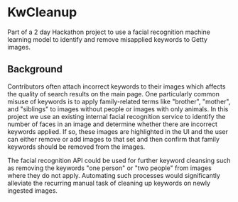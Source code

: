 # KwCleanup
Part of a 2 day Hackathon project to use a facial recognition machine learning model to identify and remove misapplied keywords to Getty images.

## Background
Contributors often attach incorrect keywords to their images which affects the quality of search results on the main page. One particularly common misuse of keywords is to apply family-related terms like "brother", "mother", and "siblings" to images without people or images with only animals. In this project we use an existing internal facial recognition service to identify the number of faces in an image and determine whether there are incorrect keywords applied. If so, these images are highlighted in the UI and the user can either remove or add images to that set and then confirm that family keywords should be removed from the images.

The facial recognition API could be used for further keyword cleansing such as removing the keywords "one person" or "two people" from images where they do not apply. Automating such processes would significantly alleviate the recurring manual task of cleaning up keywords on newly ingested images.
